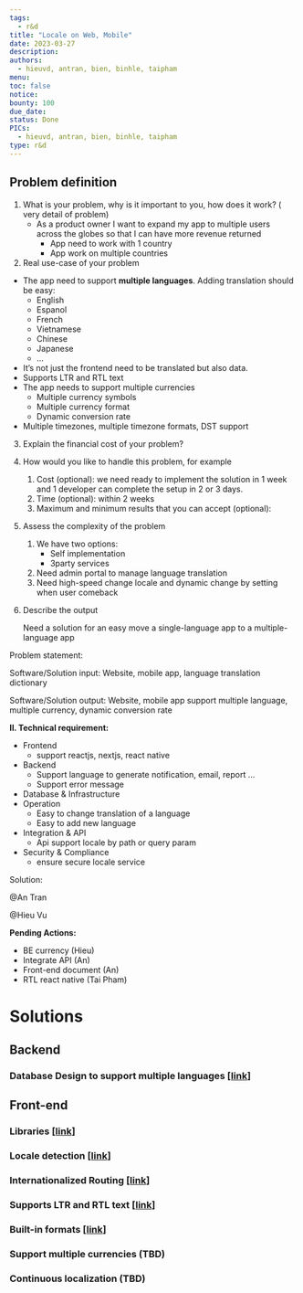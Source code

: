 ```yaml
---
tags:
  - r&d
title: "Locale on Web, Mobile"
date: 2023-03-27
description:
authors:
  - hieuvd, antran, bien, binhle, taipham
menu:
toc: false
notice:
bounty: 100
due_date:
status: Done
PICs:
  - hieuvd, antran, bien, binhle, taipham
type: r&d
---
```

## **Problem definition**

1. What is your problem, why is it important to you, how does it work? ( very detail of problem)
    - As a product owner I want to expand my app to multiple users across the globes so that I can have more revenue returned
        - App need to work with 1 country
        - App work on multiple countries
2. Real use-case of your problem
- The app need to support **multiple languages**. Adding translation should be easy:
    - English
    - Espanol
    - French
    - Vietnamese
    - Chinese
    - Japanese
    - …
- It’s not just the frontend need to be translated but also data.
- Supports LTR and RTL text
- The app needs to support multiple currencies
    - Multiple currency symbols
    - Multiple currency format
    - Dynamic conversion rate
- Multiple timezones, multiple timezone formats, DST support
3. Explain the financial cost of your problem?
4. How would you like to handle this problem, for example
    1. Cost (optional): we need ready to implement the solution in 1 week and 1 developer can complete the setup in 2 or 3 days.
    2. Time (optional): within 2 weeks
    3. Maximum and minimum results that you can accept  (optional):
5. Assess the complexity of the problem
    1. We have two options:
        - Self implementation
        - 3party services
    2. Need admin portal to manage language translation
    3. Need high-speed change locale and dynamic change by setting when user comeback
6. Describe the output

    Need a solution for an easy move a single-language app to a multiple-language app


Problem statement:

Software/Solution input: Website, mobile app, language translation dictionary

Software/Solution output: Website, mobile app support multiple language, multiple currency, dynamic conversion rate

**II. Technical requirement:**

- Frontend
    - support reactjs, nextjs, react native
- Backend
    - Support language to generate notification, email, report …
    - Support error message
- Database & Infrastructure
- Operation
    - Easy to change translation of a language
    - Easy to add new language
- Integration & API
    - Api support locale by path or query param
- Security & Compliance
    - ensure secure locale service

Solution:

@An Tran

@Hieu Vu

**Pending Actions:**

- BE currency (Hieu)
- Integrate API (An)
- Front-end document (An)
- RTL react native (Tai Pham)

# Solutions

## Backend

### Database Design to support multiple languages [[link](https://earn.d.foundation/733cd5bcb2d64c18b93054762df91bc7?pvs=21)]

## Front-end

### **Libraries [[link](https://earn.d.foundation/a5f3a93b7c5e4d948c0ebb152fafe6a9?pvs=21)]**

### Locale detection [[link](https://earn.d.foundation/a5f3a93b7c5e4d948c0ebb152fafe6a9?pvs=21)]

### **Internationalized Routing [[link](https://earn.d.foundation/a5f3a93b7c5e4d948c0ebb152fafe6a9?pvs=21)]**

### Supports LTR and RTL text [[link](https://earn.d.foundation/a5f3a93b7c5e4d948c0ebb152fafe6a9?pvs=21)]

### Built-in formats [[link](https://earn.d.foundation/246bf4415b434f9db1c6fe81917bb8c7?pvs=21)]

### Support multiple currencies (TBD)

### Continuous localization (TBD)
